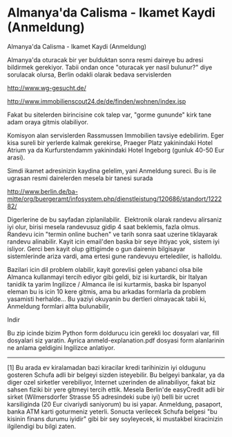 # Almanya'da Calisma - Ikamet Kaydi (Anmeldung)


Almanya'da Calisma - Ikamet Kaydi (Anmeldung)




Almanya'da oturacak bir yer bulduktan sonra resmi daireye bu adresi bildirmek gerekiyor. Tabii  ondan once "oturacak yer nasil bulunur?" diye sorulacak olursa, Berlin odakli olarak bedava servislerden

http://www.wg-gesucht.de/

http://www.immobilienscout24.de/de/finden/wohnen/index.jsp

Fakat bu sitelerden birincisine cok talep var, "gorme gununde" kirk tane adam oraya gitmis olabiliyor. 

Komisyon alan servislerden Rassmussen Immobilien tavsiye edebilirim. Eger kisa sureli bir yerlerde kalmak gerekirse, Praeger Platz yakinindaki Hotel Atrium ya da Kurfurstendamm yakinindaki Hotel Ingeborg (gunluk 40-50 Eur arasi). 

Simdi ikamet adresinizin kaydina gelelim,  yani Anmeldung sureci. Bu is ile ugrasan resmi dairelerden mesela bir tanesi surada

http://www.berlin.de/ba-mitte/org/buergeramt/infosystem.php/dienstleistung/120686/standort/122282/

Digerlerine de bu sayfadan ziplanilabilir.  Elektronik olarak randevu alirsaniz iyi olur, birisi mesela randevusuz gidip 4 saat beklemis, fazla olmus. Randevu  icin "termin online buchen" ve tarih sonra saat uzerine tiklayarak randevu alinabilir. Kayit icin email'den baska bir seye ihtiyac yok, sistem iyi isliyor. Gerci ben kayit olup gittigimde o gun dairenin bilgisayar sistemlerinde ariza vardi, ama ertesi gune randevuyu ertelediler, is halloldu.

Bazilari icin dil problem olabilir, kayit gorevlisi gelen yabanci olsa bile Almanca  kullanmayi tercih ediyor gibi geldi, biz isi kurtardik, bir Italyan tanidik ta yarim Ingilizce / Almanca ile  isi kurtarmis, baska bir Ispanyol eleman bu is icin 10 kere gitmis, ama bu arkadas formlarla da problem yasamisti herhalde... Bu yaziyi okuyanin bu dertleri olmayacak tabii ki, Anmeldung formlari altta bulunabilir,

Indir

Bu zip icinde bizim Python form doldurucu icin gerekli loc dosyalari var, fill dosyalari siz yaratin. Ayrica anmeld-explanation.pdf dosyasi form alanlarinin ne anlama geldigini Ingilizce anlatiyor. 

---

[1] Bu arada ev kiralamadan bazi kiracilar kredi tarihinizin iyi oldugunu gosteren Schufa adli bir belgeyi sizden isteyebilir. Bu belgeyi bankalar, ya da diger ozel sirketler verebiliyor, Internet uzerinden de alinabiliyor, fakat biz sahsen fiziki bir yere gitmeyi tercih ettik. Mesela Berlin'de easyCredit adli bir sirket (Wilmersdorfer Strasse 55 adresindeki sube iyi) belli bir ucret karsiliginda (20 Eur civariydi saniyorum) bu isi yapar. Anmeldung, pasaport, banka ATM karti goturmeniz yeterli. Sonucta verilecek Schufa belgesi "bu kisinin finans durumu iyidir" gibi bir sey soyleyecek, ki mustakbel kiracinizin ilgilendigi bu bilgi zaten. 





